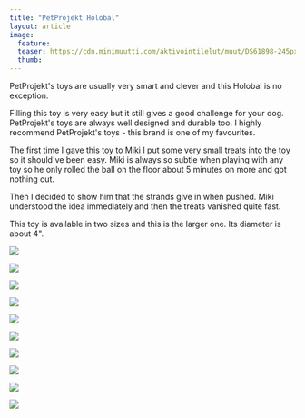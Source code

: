```yaml
---
title: "PetProjekt Holobal"
layout: article
image:
  feature:
  teaser: https://cdn.minimuutti.com/aktivointilelut/muut/DS61898-245px.jpg
  thumb:
---
```


PetProjekt's toys are usually very smart and clever and this Holobal is no exception.

Filling this toy is very easy but it still gives a good challenge for your dog. PetProjekt's toys are always well designed and durable too. I highly recommend PetProjekt's toys - this brand is one of my favourites.

The first time I gave this toy to Miki I put some very small treats into the toy so it should've been easy. Miki is always so subtle when playing with any toy so he only rolled the ball on the floor about 5 minutes on more and got nothing out.

Then I decided to show him that the strands give in when pushed. Miki understood the idea immediately and then the treats vanished quite fast.

This toy is available in two sizes and this is the larger one. Its diameter is about 4".


![](https://cdn.minimuutti.com/aktivointilelut/muut/DS61848-800px.jpg)

![](https://cdn.minimuutti.com/aktivointilelut/muut/DS61866-800px.jpg)

![](https://cdn.minimuutti.com/aktivointilelut/muut/DS61885-800px.jpg)

![](https://cdn.minimuutti.com/aktivointilelut/muut/DS61898-800px.jpg)

![](https://cdn.minimuutti.com/aktivointilelut/muut/DS61910-800px.jpg)

![](https://cdn.minimuutti.com/aktivointilelut/muut/DS61943-800px.jpg)

![](https://cdn.minimuutti.com/aktivointilelut/muut/DS61961-800px.jpg)

![](https://cdn.minimuutti.com/aktivointilelut/muut/DS61971-800px.jpg)

![](https://cdn.minimuutti.com/aktivointilelut/muut/DS61979-800px.jpg)

![](https://cdn.minimuutti.com/aktivointilelut/muut/DS61842-800px.jpg)
